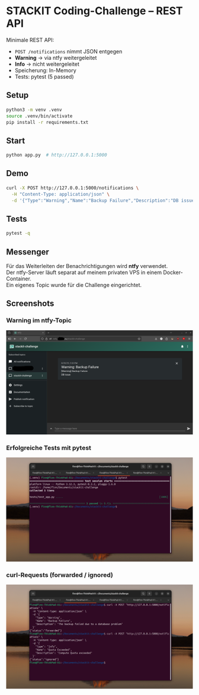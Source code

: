 # STACKIT Coding-Challenge – REST API

Minimale REST API:
- `POST /notifications` nimmt JSON entgegen
- **Warning** → via ntfy weitergeleitet
- **Info** → nicht weitergeleitet
- Speicherung: In-Memory
- Tests: pytest (5 passed)

## Setup
```bash
python3 -m venv .venv
source .venv/bin/activate
pip install -r requirements.txt
```

## Start
```bash
python app.py  # http://127.0.0.1:5000
```

## Demo
```bash
curl -X POST http://127.0.0.1:5000/notifications \
  -H "Content-Type: application/json" \
  -d '{"Type":"Warning","Name":"Backup Failure","Description":"DB issue"}'
  ```

## Tests
```bash
pytest -q  
  ```

## Messenger
Für das Weiterleiten der Benachrichtigungen wird **ntfy** verwendet.  
Der ntfy-Server läuft separat auf meinem privaten VPS in einem Docker-Container.  
Ein eigenes Topic wurde für die Challenge eingerichtet.

## Screenshots

### Warning im ntfy-Topic
![Warning](./screenshots/ntfy.png)

### Erfolgreiche Tests mit pytest
![Pytest](./screenshots/pytest.png)

### curl-Requests (forwarded / ignored)
![cURL](./screenshots/curl.png)

